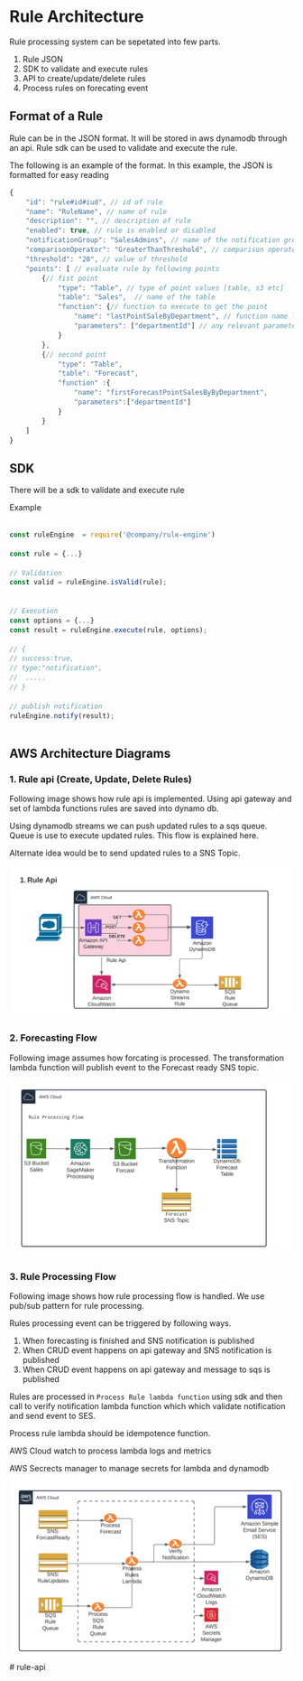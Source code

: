 # Rule Architecture

Rule processing system can be sepetated into few parts.

1. Rule JSON
2. SDK to validate and execute rules
3. API to create/update/delete rules
4. Process rules on forecating event

## Format of a Rule

Rule can be in the JSON format. It will be stored in aws dynamodb through an api.
Rule sdk can be used to validate and execute the rule.

The following is an example of the format. In this example, the JSON is formatted for easy reading

```javascript
{
    "id": "rule#id#iud", // id of rule
    "name": "RuleName", // name of rule
    "description": "", // description of rule
    "enabled": true, // rule is enabled or disabled
    "notificationGroup": "SalesAdmins", // name of the notification group assuming there will be notifications for group of users
    "comparisonOperator": "GreaterThanThreshold", // comparison operator value for comparison [>, <, >=, <=]
    "threshold": "20", // value of threshold
    "points": [ // evaluate rule by following points
        {// fist point
            "type": "Table", // type of point values [table, s3 etc]
            "table": "Sales",  // name of the table
            "function": {// function to execute to get the point
                "name": "lastPointSaleByDepartment", // function name lastPointSaleBy[Hierarchy] assuming there will be different functions.
                "parameters": ["departmentId"] // any relevant parameter. could be empty, or id
            }
        },
        {// second point
            "type": "Table",
            "table": "Forecast",
            "function" :{
                "name": "firstForecastPointSalesByByDepartment",
                "parameters":["departmentId"]
            }
        }
    ]
}

```

## SDK

There will be a sdk to validate and execute rule

Example

```javascript

const ruleEngine  = require('@company/rule-engine')

const rule = {...}

// Validation
const valid = ruleEngine.isValid(rule);


// Execution
const options = {...}
const result = ruleEngine.execute(rule, options);

// {
// success:true,
// type:"notification",
//  .....
// }

// publish notification
ruleEngine.notify(result);



```

## AWS Architecture Diagrams

### 1. Rule api (Create, Update, Delete Rules)

Following image shows how rule api is implemented. Using api gateway and set of lambda functions rules are saved into dynamo db.

Using dynamodb streams we can push updated rules to a sqs queue. Queue is use to execute updated rules. This flow is explained here.

Alternate idea would be to send updated rules to a SNS Topic.

![Api](/rule_api_flow.png)

### 2. Forecasting Flow

Following image assumes how forcating is processed.
The transformation lambda function will publish event to the Forecast ready SNS topic.

![Forecast](/forecast_flow.png)

### 3. Rule Processing Flow

Following image shows how rule processing flow is handled. We use pub/sub pattern  for rule processing.

Rules processing event can be triggered by following ways.

1. When forecasting is finished and SNS notification is published
2. When CRUD event happens on api gateway and SNS notification is published
3. When CRUD event happens on api gateway and message to sqs is published

Rules are processed in `Process Rule lambda function` using sdk and then call to verify notification lambda function which which validate notification and send event to SES.

Process rule lambda should be idempotence function.

AWS Cloud watch to process lambda logs and metrics

AWS Secrects manager to manage secrets for lambda and dynamodb

![Forecast](/rule_processing.png)# rule-api
